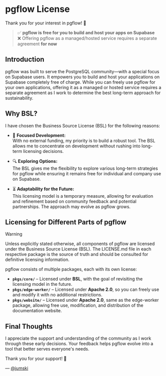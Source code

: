 # pgflow License

Thank you for your interest in pgflow! 🙏

> ✅ **pgflow is free for you to build and host your apps on Supabase**  
> ❌ Offering pgflow as a managed/hosted service requires a separate agreement **for now** 

## Introduction

pgflow was built to serve the PostgreSQL community—with a special focus on Supabase users. It empowers you to build and host your applications on Supabase completely free of charge. While you can freely use pgflow for your own applications, offering it as a managed or hosted service requires a separate agreement as I work to determine the best long-term approach for sustainability.

## Why BSL?

I have chosen the Business Source License (BSL) for the following reasons:

- 🚀 **Focused Development:**  
  With no external funding, my priority is to build a robust tool. The BSL allows me to concentrate on development without rushing into long-term licensing decisions.

- 🔍 **Exploring Options:**  
  The BSL gives me the flexibility to explore various long-term strategies for pgflow while ensuring it remains free for individual and company use on Supabase.

- ⏳ **Adaptability for the Future:**  
  This licensing model is a temporary measure, allowing for evaluation and refinement based on community feedback and potential partnerships. The approach may evolve as pgflow grows.

## Licensing for Different Parts of pgflow

> [!WARNING]
> Unless explicitly stated otherwise, all components of pgflow are licensed under the Business Source License (BSL). The LICENSE.md file in each respective package is the source of truth and should be consulted for definitive licensing information.

pgflow consists of multiple packages, each with its own license:

- **`pkgs/core/`** – Licensed under **BSL**, with the goal of revisiting the licensing model in the future.  
- **`pkgs/edge-worker/`** – Licensed under **Apache 2.0**, so you can freely use and modify it with no additional restrictions.
- **`pkgs/website/`** – Licensed under **Apache 2.0**, same as the edge-worker package, allowing free use, modification, and distribution of the documentation website.

## Final Thoughts

I appreciate the support and understanding of the community as I work through these early decisions. Your feedback helps pgflow evolve into a tool that better serves everyone's needs.

Thank you for your support! 💙

— [@jumski](https://github.com/jumski)
